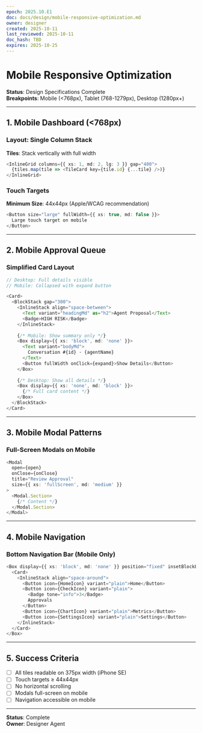 ```yaml
---
epoch: 2025.10.E1
doc: docs/design/mobile-responsive-optimization.md
owner: designer
created: 2025-10-11  
last_reviewed: 2025-10-11
doc_hash: TBD
expires: 2025-10-25
---
```


# Mobile Responsive Optimization

**Status**: Design Specifications Complete  
**Breakpoints**: Mobile (<768px), Tablet (768-1279px), Desktop (1280px+)

---

## 1. Mobile Dashboard (<768px)

### Layout: Single Column Stack

**Tiles**: Stack vertically with full width
```typescript
<InlineGrid columns={{ xs: 1, md: 2, lg: 3 }} gap="400">
  {tiles.map(tile => <TileCard key={tile.id} {...tile} />)}
</InlineGrid>
```

### Touch Targets

**Minimum Size**: 44x44px (Apple/WCAG recommendation)

```typescript
<Button size="large" fullWidth={{ xs: true, md: false }}>
  Large touch target on mobile
</Button>
```

---

## 2. Mobile Approval Queue

### Simplified Card Layout

```typescript
// Desktop: Full details visible
// Mobile: Collapsed with expand button

<Card>
  <BlockStack gap="300">
    <InlineStack align="space-between">
      <Text variant="headingMd" as="h2">Agent Proposal</Text>
      <Badge>HIGH RISK</Badge>
    </InlineStack>
    
    {/* Mobile: Show summary only */}
    <Box display={{ xs: 'block', md: 'none' }}>
      <Text variant="bodyMd">
        Conversation #{id} · {agentName}
      </Text>
      <Button fullWidth onClick={expand}>Show Details</Button>
    </Box>
    
    {/* Desktop: Show all details */}
    <Box display={{ xs: 'none', md: 'block' }}>
      {/* Full card content */}
    </Box>
  </BlockStack>
</Card>
```

---

## 3. Mobile Modal Patterns

### Full-Screen Modals on Mobile

```typescript
<Modal
  open={open}
  onClose={onClose}
  title="Review Approval"
  size={{ xs: 'fullScreen', md: 'medium' }}
>
  <Modal.Section>
    {/* Content */}
  </Modal.Section>
</Modal>
```

---

## 4. Mobile Navigation

### Bottom Navigation Bar (Mobile Only)

```typescript
<Box display={{ xs: 'block', md: 'none' }} position="fixed" insetBlockEnd="0" insetInline="0">
  <Card>
    <InlineStack align="space-around">
      <Button icon={HomeIcon} variant="plain">Home</Button>
      <Button icon={CheckIcon} variant="plain">
        <Badge tone="info">3</Badge>
        Approvals
      </Button>
      <Button icon={ChartIcon} variant="plain">Metrics</Button>
      <Button icon={SettingsIcon} variant="plain">Settings</Button>
    </InlineStack>
  </Card>
</Box>
```

---

## 5. Success Criteria

- [ ] All tiles readable on 375px width (iPhone SE)
- [ ] Touch targets ≥ 44x44px
- [ ] No horizontal scrolling
- [ ] Modals full-screen on mobile
- [ ] Navigation accessible on mobile

---

**Status**: Complete  
**Owner**: Designer Agent


